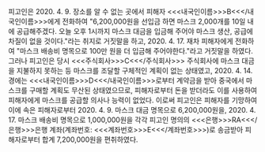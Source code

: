 피고인은 2020. 4. 9. 장소를 알 수 없는 곳에서 피해자 <<<내국인이름>>>B<<</내국인이름>>>에게 전화하여 "6,200,000원을 선입금 하면 마스크 2,000개를 10일 내에 공급해주겠다. 오늘 오후 1시까지 마스크 대금을 입금해 주어야 마스크 생산, 공급에 차질이 없을 것이다."라는 취지로 거짓말을 하고, 2020. 4. 17. 재차 피해자에게 전화하여 "마스크 배송비 명목으로 100만 원을 더 입금해 주어야한다."라고 거짓말을 하였다.
그러나 피고인은 당시 <<<주식회사>>>C<<</주식회사>>> 주식회사에 마스크 대금을 지불하지 못하는 등 마스크를 조달할 구체적인 계획이 없는 상태였고, 2020. 4. 14.경에는 <<<내국인이름>>>D<<</내국인이름>>>로부터 계약금을 받아 중국에서 마스크를 구매할 계획도 무산된 상태였으므로, 피해자로부터 돈을 받더라도 이를 사용하여 피해자에게 마스크를 공급할 의사나 능력이 없었다.
이로써 피고인은 피해자를 기망하여 이에 속은 피해자로부터 2020. 4. 9. 마스크 대금 명목으로 6,200,000원을, 2020. 4. 17. 마스크 배송비 명목으로 1,000,000원을 각각 피고인 명의의 <<<은행>>>RA<<</은행>>>은행 계좌(계좌번호: <<<계좌번호>>>E<<</계좌번호>>>)로 송금받아 피해자로부터 합계 7,200,000원을 편취하였다.